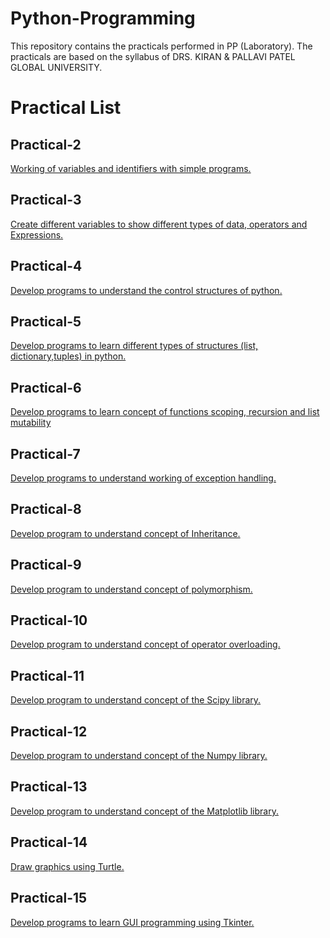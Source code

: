 # Python-Programming
This repository contains the practicals performed in PP (Laboratory). The practicals are based on the syllabus of DRS. KIRAN &amp; PALLAVI PATEL GLOBAL UNIVERSITY.

<h1>Practical List</h1>
<h2>Practical-2</h2>

[Working of variables and identifiers with simple programs.](02/02.py)

<h2>Practical-3</h2>

[Create different variables to show different types of data, operators and Expressions.](03/03.py)

<h2>Practical-4</h2>

[Develop programs to understand the control structures of python.](04/04.py)

<h2>Practical-5</h2>

[Develop programs to learn different types of structures (list, dictionary,tuples) in python.](05/05.py)

<h2>Practical-6</h2>

[Develop programs to learn concept of functions scoping, recursion and list mutability](06/06.py)


<h2>Practical-7</h2>

[Develop programs to understand working of exception handling.](07/07.py)

<h2>Practical-8</h2>

[Develop program to understand concept of Inheritance.](08/08.py)

<h2>Practical-9</h2>

[Develop program to understand concept of polymorphism.](09/09.py)

<h2>Practical-10</h2>

[Develop program to understand concept of operator overloading.](10/10.py)

<h2>Practical-11</h2>

[Develop program to understand concept of the Scipy library.](11/)

<h2>Practical-12</h2>

[Develop program to understand concept of the Numpy library.](12/)

<h2>Practical-13</h2>

[Develop program to understand concept of the Matplotlib library.](13/)

<h2>Practical-14</h2>

[Draw graphics using Turtle.](14/14.py)

<h2>Practical-15</h2>

[Develop programs to learn GUI programming using Tkinter.](15/15.py)

